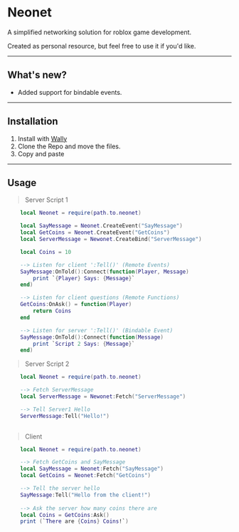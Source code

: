 # Neonet
A simplified networking solution for roblox game development.

Created as personal resource, but feel free to use it if you'd like.

---
## What's new?
- Added support for bindable events.

---
## Installation
1. Install with [Wally](https://wally.run/package/neohertz/neonet)
2. Clone the Repo and move the files.
3. Copy and paste

---
## Usage

> Server Script 1
```lua
    local Neonet = require(path.to.neonet)

    local SayMessage = Neonet.CreateEvent("SayMessage")
    local GetCoins = Neonet.CreateEvent("GetCoins")
    local ServerMessage = Newonet.CreateBind("ServerMessage")

    local Coins = 10

    --> Listen for client ':Tell()' (Remote Events)
    SayMessage:OnTold():Connect(function(Player, Message)
        print `{Player} Says: {Message}`
    end)

    --> Listen for client questions (Remote Functions)
    GetCoins:OnAsk() = function(Player)
        return Coins
    end

    --> Listen for server ':Tell()' (Bindable Event)
    SayMessage:OnTold():Connect(function(Message)
        print `Script 2 Says: {Message}`
    end)
```
> Server Script 2
```lua
    local Neonet = require(path.to.neonet)

    --> Fetch ServerMessage
    local ServerMessage = Newonet:Fetch("ServerMessage")

    --> Tell Server1 Hello    
    ServerMessage:Tell("Hello!")
    
```
> Client
```lua
    local Neonet = require(path.to.neonet)

    --> Fetch GetCoins and SayMessage
    local SayMessage = Neonet:Fetch("SayMessage")
    local GetCoins = Neonet:Fetch("GetCoins")

    --> Tell the server hello
    SayMessage:Tell("Hello from the client!")
    
    --> Ask the server how many coins there are
    local Coins = GetCoins:Ask()
    print (`There are {Coins} Coins!`)
```
